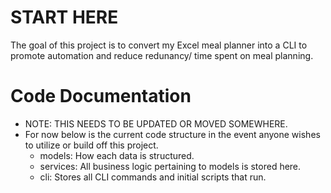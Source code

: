 # START HERE
The goal of this project is to convert my Excel meal planner into a CLI to promote automation and reduce redunancy/ time spent on meal planning.

# Code Documentation
- NOTE: THIS NEEDS TO BE UPDATED OR MOVED SOMEWHERE.
- For now below is the current code structure in the event anyone wishes to utilize or build off this project.
    - models: How each data is structured.
    - services: All business logic pertaining to models is stored here.
    - cli: Stores all CLI commands and initial scripts that run.